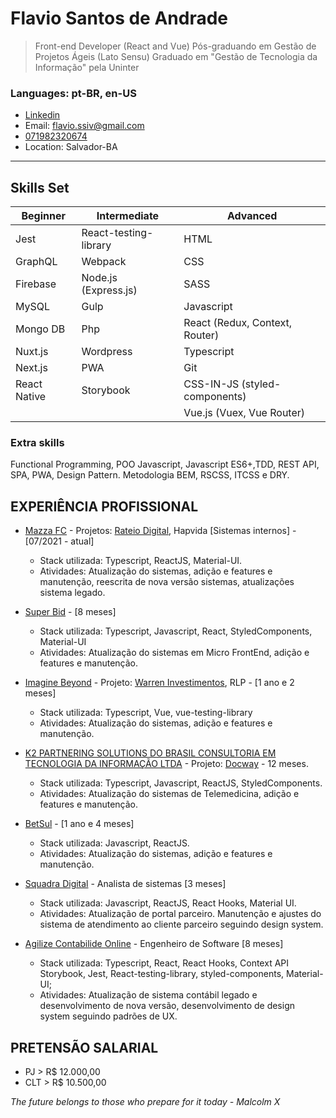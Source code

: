# Flavio Santos de Andrade

> Front-end Developer (React and Vue)
> Pós-graduando em Gestão de Projetos Ágeis (Lato Sensu)
> Graduado em "Gestão de Tecnologia da Informação" pela Uninter

### Languages: pt-BR, en-US

- [Linkedin](https://www.linkedin.com/in/flavio-andrade-900552192/)
- Email: flavio.ssiv@gmail.com
- [071982320674](https://api.whatsapp.com/send?1=pt_BR&phone=5571982320674)
- Location: Salvador-BA

---

## Skills Set

<!-- > Subtitle: B - Beginner, I - Intermediate and A - Advanced -->

| Beginner     | Intermediate          | Advanced                       |
| ------------ | --------------------- | ------------------------------ |
| Jest         | React-testing-library | HTML                           |
| GraphQL      | Webpack               | CSS                            |
| Firebase     | Node.js (Express.js)  | SASS                           |
| MySQL        | Gulp                  | Javascript                     |
| Mongo DB     | Php                   | React (Redux, Context, Router) |
| Nuxt.js      | Wordpress             | Typescript                     |
| Next.js      | PWA                   | Git                            |
| React Native | Storybook             | CSS-IN-JS (styled-components)  |
|              |                       | Vue.js (Vuex, Vue Router)      |

<!-- ### DevOps
Jenkins, Docker -->

### Extra skills

Functional Programming, POO Javascript, Javascript ES6+,TDD, REST API, SPA, PWA, Design Pattern.
Metodologia BEM, RSCSS, ITCSS e DRY.

<!-- Materialize CSS, Bulma CSS e Bootstrap. -->

## EXPERIÊNCIA PROFISSIONAL

- [Mazza FC](https://mazzafc.tech/) - Projetos: [Rateio Digital](https://www.rateiodigital.com.br/), Hapvida [Sistemas internos] - [07/2021 - atual]

  - Stack utilizada: Typescript, ReactJS, Material-UI.
  - Atividades: Atualização do sistemas, adição e features e manutenção, reescrita de nova versão sistemas, atualizações sistema legado.

- [Super Bid](https://www.superbid.net/) - [8 meses]

  - Stack utilizada: Typescript, Javascript, React, StyledComponents, Material-UI
  - Atividades: Atualização do sistemas em Micro FrontEnd, adição e features e manutenção.

- [Imagine Beyond](https://www.imaginebeyond.com.br/) - Projeto: [Warren Investimentos](https://warren.com.br/app/#/signin), RLP - [1 ano e 2 meses]

  - Stack utilizada: Typescript, Vue, vue-testing-library
  - Atividades: Atualização do sistemas, adição e features e manutenção.

- [K2 PARTNERING SOLUTIONS DO BRASIL CONSULTORIA EM TECNOLOGIA DA INFORMAÇÃO LTDA](https://k2partnering.com/) - Projeto: [Docway](https://docway.com.br/) - 12 meses.

  - Stack utilizada: Typescript, Javascript, ReactJS, StyledComponents.
  - Atividades: Atualização do sistemas de Telemedicina, adição e features e manutenção.

- [BetSul](https://www.betsul.com/loterias) - [1 ano e 4 meses]

  - Stack utilizada: Javascript, ReactJS.
  - Atividades: Atualização do sistemas, adição e features e manutenção.

- [Squadra Digital](https://www.squadra.com.br/) - Analista de sistemas [3 meses]

  - Stack utilizada: Javascript, ReactJS, React Hooks, Material UI.
  - Atividades: Atualização de portal parceiro. Manutenção e ajustes do sistema de atendimento ao cliente parceiro seguindo design system.

- [Agilize Contabilide Online](https://www.agilize.com.br/) - Engenheiro de Software [8 meses]

  - Stack utilizada: Typescript, React, React Hooks, Context API Storybook, Jest, React-testing-library, styled-components, Material-UI;
  - Atividades: Atualização de sistema contábil legado e desenvolvimento de nova versão, desenvolvimento de design system seguindo padrões de UX.

<!-- - [Ingenium Systems](https://ingenium-systems.com.br/) - [5 meses]

  - Stack utilizada: React, React Hooks, Redux, Redux-thunk;
  - Atividades: Atualização de aplicação, criação de interfaces do projeto de chatbot;

- [WTF](https://www.wtf.inf.br/) - Desenvolvedor Front-end Jr [6 meses]

  - Stack utilizada: Vue.js, Sass, Express;
  - Atividades: Projetos diversos com foco em criação de interfaces e usabilidade;

- [Player 2](https://player2.tech/sobre-a-player-2/) - Estagio Front-end [5 meses]

  - Stack utilizada: Wordpress, php, javascript, sass;
  - Atividades: Criação de websites corporativos e institucionais;

- Keep Informatica - Estagio Front-end [5 meses]
  - Stack utilizada: Wordpress, php, javascript, sass;
  - Atividades: Helpdesk e atualização/manutenção do site atual da empresa. -->

<!-- ## PROTFÓLIO

- [Betsul Loterias](https://www.betsul.com/loterias)
- [Mazza FC: Rateio Digital](https://app.rdpay.com.br/pagamento/instituicao)
- [Pottencial Seguradora](https://pottencial.com.br/)

- [TECLA UP - Wordpress](https://teclaup.com/)
- [HERMES LANDINGPAGE](http://wtf.inf.br/hermes/) "Projeto não finalizado"
- [BLUM - Wordpress](http://www.blumdh.com.br/)
- [TOPFY - Wordpress](http://topfy.net.br/)
- [HERMES - Vue.js](https://relaxed-lovelace-47c83d.netlify.com) "Projeto não finalizado"
- [DECLARE ONLINE](http://declareonline.com.br)
- [JUNIOR BARRETO](https://jrbarreto.com.br/)

Testes:

- [Teste em React & useReducer+useContext](https://fsareactmusic.herokuapp.com/reactmusic)
- [Teste em React & DialogFlow](https://hidden-shore-37841.herokuapp.com)
- [Teste em React & Redux](https://crwn-live-fsa.herokuapp.com)
- [Teste em React I](https://fsassiv.github.io/fluent/)

- [Teste Vue.js simples PWA](https://thirsty-edison-a3034a.netlify.com/)
- [Teste Vue.js](https://fsassiv.github.io/tmdbclose/) -->

## PRETENSÃO SALARIAL

- PJ \> R\$ 12.000,00
- CLT \> R\$ 10.500,00

_The future belongs to those who prepare for it today - Malcolm X_
